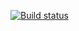 [![Build status](https://ci.appveyor.com/api/projects/status/khdy2jewp5udyqx8?svg=true)](https://ci.appveyor.com/project/imperfectSD/selenide)
